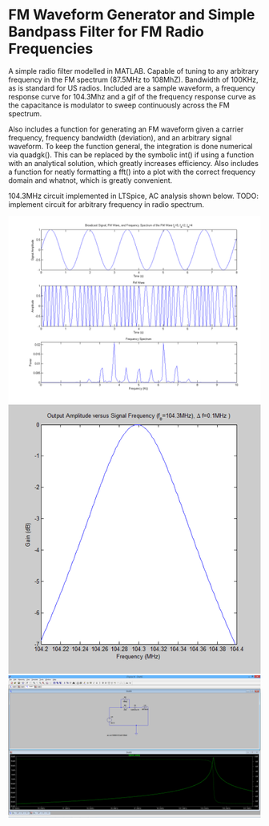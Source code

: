 FM Waveform Generator and Simple Bandpass Filter for FM Radio Frequencies
===========================================================================


A simple radio filter modelled in MATLAB. Capable of tuning to any arbitrary frequency in the FM spectrum (87.5MHz to 108MhZ). Bandwidth of 100KHz, as is standard for US radios. Included are a sample waveform, a frequency response curve for 104.3Mhz and a gif of the frequency response curve as the capacitance is modulator to sweep continuously across the FM spectrum.

Also includes a function for generating an FM waveform given a carrier frequency, frequency bandwidth (deviation), and an arbitrary signal waveform. To keep the function general, the integration is done numerical via quadgk(). This can be replaced by the symbolic int() if using a function with an analytical solution, which greatly increases efficiency. Also includes a function for neatly formatting a fft() into a plot with the correct frequency domain and whatnot, which is greatly convenient. 

104.3MHz circuit implemented in LTSpice, AC analysis shown below. TODO: implement circuit for arbitrary frequency in radio spectrum. 


![](FM.png?raw=true)
![](response.gif?raw=true)
![](Radio.png?raw=true)
